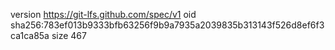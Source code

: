 version https://git-lfs.github.com/spec/v1
oid sha256:783ef013b9333bfb63256f9b9a7935a2039835b313143f526d8ef6f3ca1ca85a
size 467
